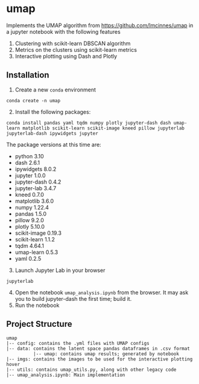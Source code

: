 # umap
Implements the UMAP algorithm from https://github.com/lmcinnes/umap in a jupyter notebook with the following features
1. Clustering with scikit-learn DBSCAN algorithm
2. Metrics on the clusters using scikit-learn metrics
3. Interactive plotting using Dash and Plotly

## Installation
1. Create a new `conda` environment 

`conda create -n umap`

2. Install the following packages:

`conda install pandas yaml tqdm numpy plotly jupyter-dash dash umap-learn matplotlib scikit-learn scikit-image kneed pillow jupyterlab jupyterlab-dash ipywidgets jupyter`

The package versions at this time are:
- python 3.10
- dash 2.6.1
- ipywidgets 8.0.2
- jupyter 1.0.0
- jupyter-dash 0.4.2
- jupyter-lab 3.4.7
- kneed 0.7.0
- matplotlib 3.6.0
- numpy 1.22.4
- pandas 1.5.0
- pillow 9.2.0
- plotly 5.10.0
- scikit-image 0.19.3
- scikit-learn 1.1.2
- tqdm 4.64.1
- umap-learn 0.5.3
- yaml 0.2.5


3. Launch Jupyter Lab in your browser

`jupyterlab`

4. Open the notebook `umap_analysis.ipynb` from the browser.  It may ask you to build jupyter-dash the first time; build it.
5. Run the notebook

## Project Structure
```
umap
|-- config: contains the .yml files with UMAP configs
|-- data: contains the latent space pandas dataframes in .csv format
          |-- umap: contains umap results; generated by notebook
|-- imgs: contains the images to be used for the interactive plotting hover
|-- utils: contains umap_utils.py, along with other legacy code
|-- umap_analysis.ipynb: Main implementation

```
